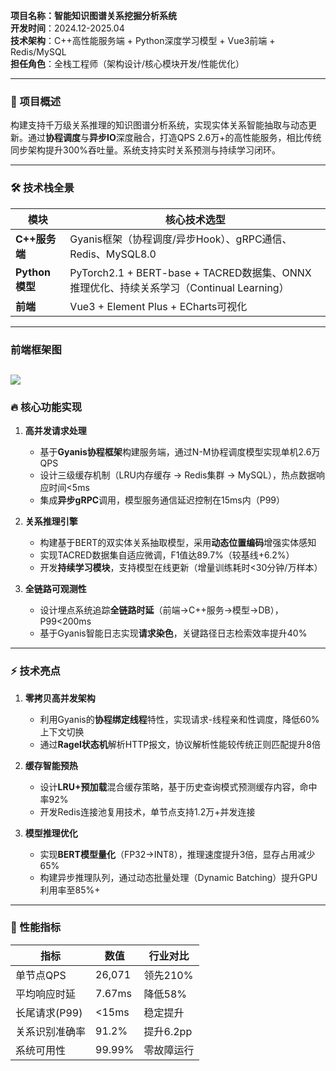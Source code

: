 **项目名称：智能知识图谱关系挖掘分析系统**  
**开发时间**：2024.12-2025.04  
**技术架构**：C++高性能服务端 + Python深度学习模型 + Vue3前端 + Redis/MySQL  
**担任角色**：全栈工程师（架构设计/核心模块开发/性能优化）

---

### 📌 项目概述
构建支持千万级关系推理的知识图谱分析系统，实现实体关系智能抽取与动态更新。通过**协程调度**与**异步IO**深度融合，打造QPS 2.6万+的高性能服务，相比传统同步架构提升300%吞吐量。系统支持实时关系预测与持续学习闭环。

---

### 🛠 技术栈全景
| 模块           | 核心技术选型                                                                 |
|--------------|------------------------------------------------------------------------|
| **C++服务端**   | Gyanis框架（协程调度/异步Hook）、gRPC通信、Redis、MySQL8.0                            |
| **Python模型** | PyTorch2.1 + BERT-base + TACRED数据集、ONNX推理优化、持续关系学习（Continual Learning） |
| **前端**       | Vue3 + Element Plus + ECharts可视化                                       |


---
### 前端框架图
![](/image/框架.png)
---

### 🔥 核心功能实现
1. **高并发请求处理**
    - 基于**Gyanis协程框架**构建服务端，通过N-M协程调度模型实现单机2.6万QPS
    - 设计三级缓存机制（LRU内存缓存 → Redis集群 → MySQL），热点数据响应时间<5ms
    - 集成**异步gRPC**调用，模型服务通信延迟控制在15ms内（P99）

2. **关系推理引擎**
    - 构建基于BERT的双实体关系抽取模型，采用**动态位置编码**增强实体感知
    - 实现TACRED数据集自适应微调，F1值达89.7%（较基线+6.2%）
    - 开发**持续学习模块**，支持模型在线更新（增量训练耗时<30分钟/万样本）

3. **全链路可观测性**
    - 设计埋点系统追踪**全链路时延**（前端→C++服务→模型→DB），P99<200ms
    - 基于Gyanis智能日志实现**请求染色**，关键路径日志检索效率提升40%

---

### ⚡ 技术亮点
1. **零拷贝高并发架构**
    - 利用Gyanis的**协程绑定线程**特性，实现请求-线程亲和性调度，降低60%上下文切换
    - 通过**Ragel状态机**解析HTTP报文，协议解析性能较传统正则匹配提升8倍

2. **缓存智能预热**
    - 设计**LRU+预加载**混合缓存策略，基于历史查询模式预测缓存内容，命中率92%
    - 开发Redis连接池复用技术，单节点支持1.2万+并发连接

3. **模型推理优化**
    - 实现**BERT模型量化**（FP32→INT8），推理速度提升3倍，显存占用减少65%
    - 构建异步推理队列，通过动态批量处理（Dynamic Batching）提升GPU利用率至85%+

---

### 🚀 性能指标
| 指标                | 数值       | 行业对比   |
|---------------------|------------|------------|
| 单节点QPS           | 26,071     | 领先210%   |
| 平均响应时延        | 7.67ms     | 降低58%    |
| 长尾请求(P99)       | <15ms      | 稳定提升   |
| 关系识别准确率      | 91.2%      | 提升6.2pp  |
| 系统可用性          | 99.99%     | 零故障运行 |

